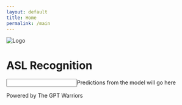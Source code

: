 ```yaml
---
layout: default
title: Home
permalink: /main
---
```

<body>
  <div class="container">
    <div class="header">
      <img src="https://github.com/The-GPT-Warriors/ai-front/assets/109186517/8f289636-ccc8-402f-9bf0-1f466ef96436" alt="Logo" class="logo">
      <h1 class="title">ASL Recognition</h1>
    </div>
    <div class="main">
      <div class="camera"></div>
      <input class="text">Predictions from the model will go here</input>
    </div>
    <div class="footer">
      <p class="footer-text">Powered by The GPT Warriors</p>
    </div>
  </div>
  <script>
    const video = document.createElement('video');
    const constraints = {
      video: true
    };
    navigator.mediaDevices.getUserMedia(constraints)
      .then((stream) => {
        video.srcObject = stream;
        video.onloadedmetadata = () => {
          video.play();
        };
        document.querySelector('.camera').appendChild(video);
      })
      .catch((err) => {
        console.log(err);
      });
  </script>
</body>
